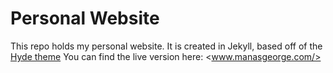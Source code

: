 Personal Website
================

This repo holds my personal website. It is created in Jekyll, based off of the [Hyde theme](http://hyde.getpoole.com/)
You can find the live version here: <www.manasgeorge.com/>
